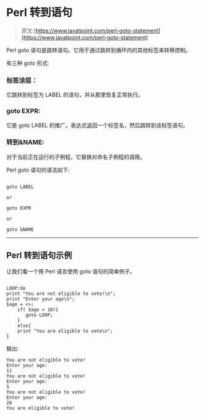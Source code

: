 # Perl 转到语句

> 原文:[https://www.javatpoint.com/perl-goto-statement](https://www.javatpoint.com/perl-goto-statement)

Perl goto 语句是跳转语句。它用于通过跳转到循环内的其他标签来转移控制。

有三种 goto 形式:

### 标签涂层：

它跳转到标签为 LABEL 的语句，并从那里恢复正常执行。

### goto EXPR:

它是 goto LABEL 的推广。表达式返回一个标签名，然后跳转到该标签语句。

### 转到&NAME:

对于当前正在运行的子例程，它替换对命名子例程的调用。

Perl goto 语句的语法如下:

```

goto LABEL

or

goto EXPR

or

goto &NAME

```

* * *

## Perl 转到语句示例

让我们看一个用 Perl 语言使用 goto 语句的简单例子。

```

LOOP:do
print "You are not eligible to vote!\n";
print "Enter your age\n";
$age = <>;
    if( $age < 18){ 
       goto LOOP;
    }
    else{ 
    print "You are eligible to vote\n"; 
}

```

输出:

```
You are not eligible to vote!
Enter your age:
11
You are not eligible to vote!
Enter your age:
5
You are not eligible to vote!
Enter your age:
26
You are eligible to vote!

```